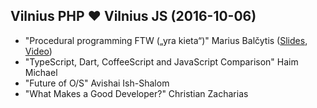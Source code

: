 ## Vilnius PHP ❤ Vilnius JS (2016-10-06)
* "Procedural programming FTW („yra kieta“)" Marius Balčytis ([Slides](https://maba.lt/presentations/procedural-programming-ftw/index.html), [Video](https://youtu.be/XupVEy4Wlr4))
* "TypeScript, Dart, CoffeeScript and JavaScript Comparison" Haim Michael
* "Future of O/S" Avishai Ish-Shalom
* "What Makes a Good Developer?" Christian Zacharias
